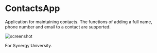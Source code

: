 # ContactsApp

Application for maintaining contacts.
The functions of adding a full name, phone number and email to a contact are supported.

![screenshot](https://github.com/gpes2085/ContactsApp/assets/150423110/be8ae5d8-3adf-49c5-bac8-faf076037832)

For Synergy University.
